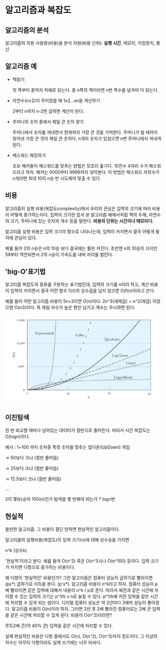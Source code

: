 # 알고리즘과 복잡도

## 알고리즘의 분석

알고리즘의 자원 사용량(비용)을 분석
자원(비용 단위): **실행 시간**, 메모리, 저장장치, 통신 

## 알고리즘 예

- 책읽기

    첫 쪽부터 끝까지 차례로 읽는다. 총 n쪽의 책이라면 n번 쪽수를 념겨야 다 읽는다.

- 자연수(n≥2)이 주어졌을 때 1x2...xn을 계산하기

    2부터 n까지 n-2번 곱하면 계산이 된다.

- 주머니의 숫자 중에서 제일 큰 숫자 찾기

    주머니에서 숫자를 꺼내면서 현재까지 가장 큰 것을 기억한다. 주머니가 빌 때까지 찾아낸 가장 큰 것이 제일 큰 숫자다. n개의 숫자가 있었으면 n번 주머니에서 꺼내게 된다.

- 패스워드 해킹하기

    초보 해커들이 패스워드를 맞추는 방법은 모조리 훑기다. 10진수 4자리 수가 패스워드라고 하자. 해커는 0000부터 9999까지 넣어본다. 이 방법은 패스워드 자릿수가 n개라면 최대 10의 n승 번 시도해야 맞출 수 있다.

## 비용

알고리즘의 실행 비용(복잡도complexity)에서 우리의 관심은 입력의 크기에 따라 비용이 어떻게 증가하는지다. 입력의 크기란 앞서 본 알고리즘 예에서처럼 책의 두께, 자연수의 크기, 주머니에 있는 숫자의 개수 등을 말한다. **비용의 단위는 시간이나 메모리다.**

알고리즘 실행 비용은 입력 크기의 함수로 나타나는데, 입력이 커지면서 결국 어떻게 될지에 관심이 있다.

예를 들어 2의 n승은 n의 10승 보다 결국에는 훨씬 커진다. 초반엔 n의 10승이 크지만 59부터 역전되면서 2의 n승이 가속도를 내며 차이를 벌린다.

## 'big-O'표기법

알고리즘 복잡도의 종류를 구분하는 표기법인데, 입력의 크기를 n이라 하고, 계산 비용이 입력이 커지면서 결국 어떤 함수 f(n)의 상수곱을 넘지 않으면 O(f(n)이라고 쓴다.

예를 들어 어떤 알고리즘 비용이 5n+3이면 O(n)이다. 
2n^3(세제곱) + n^2(제곱) 이었으면 O(n3)이다.
즉 제일 차수가 높은 항만 남기고 계수는 무시하면 된다.

![무지개](./img/complexity.png)


## 이진탐색

한 번 비교할 때마다 남아있는 데이터가 절반으로 줄어든다. 따라서 시간 복잡도는 O(logn)이다.

예시 : 1~100 까지 숫자중 특정 숫자를 맞추는 업다운(UpDown) 게임

→ 50보다 크냐 (절반 줄어듬)

→ 25보다 크냐 (절반 줄어듬)

→ 12.5보다 크냐 (절반 줄어듬)

...

2의 몇(k)승이 100(n)인가
탐색을 몇 번해야 되는가 ? logn번

## 현실적

쓸만한 알고리즘. 그 비용이 결딘 만하면 현실적인 알고리즘이다.

알고리즘의 실행비용(복잡도)이 입력 크기(n)에 대해 상수승을 가지면

n^k (상수k)

'현실적'이라고 본다. 예를 들어 O(n^2) 혹은 O(n^3.t)나 O(n^100) 등이다. 입력 크기가 커지면 다항으로 증가하는 비용이다.

왜 다항이 '현실적인' 비용인가? 그런 알고리즘은 컴퓨터 성능이 곱하기로 빨라지면 (px*) 곱하기로 이득을 본다. (p'x*). 알고리즘 비용이 n^k라고 하자. 컴퓨터 성능이 p배 빨라지면 같은 입력에 대해서 내용이 n^k / p로 준다. 따라서 예전과 같은 시간에 처리할 수 있는 입력의 크기는 p^1/k x n로 늘릴 수 있다. p^1/k배 커진 입력을 같은 시간에 처리할 수 있게 되는 셈이다. 디지털 컴퓨터 성능은 약 2년마다 2배씩 성능이 좋아졌다. 알고리즘 비용이 O(n)이라 하자. 그러면 2년 후 2배 빨라진 컴퓨터로는 2배 큰 입력을 같은 시간에 처리할 수 있게 된다. 비용이 O(n^2)이라면?

루트2배 큰(약 40% 큰) 입력을 같은 시간에 처리할 수 있다.

실제 현실적인 비용은 다항 중에서도 O(n), O(n^2), O(n^3)까지 정도이다. 그 이상의 차수는 아무리 다항이라도 실제 쓰기에는 너무 비싸다.